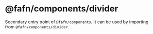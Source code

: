 # @fafn/components/divider

Secondary entry point of `@fafn/components`. It can be used by importing from `@fafn/components/divider`.
